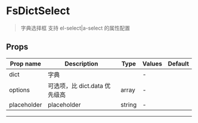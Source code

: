 # FsDictSelect

> 字典选择框
> 支持 el-select|a-select 的属性配置

## Props

| Prop name   | Description                   | Type   | Values | Default |
| ----------- | ----------------------------- | ------ | ------ | ------- |
| dict        | 字典                          |        | -      |         |
| options     | 可选项，比 dict.data 优先级高 | array  | -      |         |
| placeholder | placeholder                   | string | -      |         |

---
